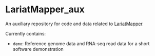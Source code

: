 # LariatMapper_aux
An auxiliary repository for code and data related to [LariatMapper](https://github.com/fairbrother-lab/LariatMapper)

Currently contains:
- `demo`: Reference genome data and RNA-seq read data for a short software demonstration